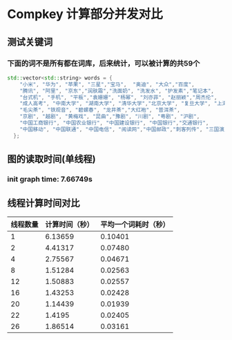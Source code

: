 # Compkey 计算部分并发对比

## 测试关键词
### 下面的词不是所有都在词库，后来统计，可以被计算的共59个
```c++
std::vector<std::string> words = {
    "小米", "华为", "苹果", "三星","宝马",  "奥迪", "大众","百度",
    "腾讯", "阿里", "京东","润肤霜","洗面奶", "洗发水", "护发素","笔记本",
    "台式机", "手机", "平板","袁姗姗", "杨幂", "刘亦菲", "赵丽颖","周杰伦",
    "成人高考", "中南大学", "湖南大学", "清华大学","北京大学", "复旦大学", "上海交通大学", "浙江大学","华东师范大学",
    "毛尖茶", "铁观音", "碧螺春", "龙井茶","大红袍", "普洱茶",
    "京剧", "越剧", "黄梅戏", "昆曲","豫剧", "川剧", "粤剧", "沪剧",
    "中国工商银行", "中国农业银行", "中国建设银行", "中国银行","交通银行",
    "中国移动", "中国联通", "中国电信", "阅读网","中国邮政","刺客列传", "三国演义", "红楼梦", "西游记","水浒传"
  };
```

## 图的读取时间(单线程)
### init graph time: 7.66749s

## 线程计算时间对比
| 线程数量 | 计算时间（秒） | 平均一个词耗时（秒） |
|------|---------|------------|
| 1    | 6.13659 | 0.10401    |
| 2    | 4.41317 | 0.07480    |
| 4    | 2.75567 | 0.04671    |
| 8    | 1.51284 | 0.02563    |
| 12   | 1.50883 | 0.02557    |
| 16   | 1.43253 | 0.02428    |
| 20   | 1.14439 | 0.01939    |
| 22   | 1.4195  | 0.02405    |
| 26   | 1.86514 | 0.03161    |




